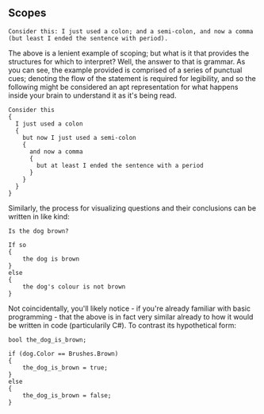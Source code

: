## Scopes

``Consider this: I just used a colon; and a semi-colon, and now a comma (but least I ended the sentence with period).``

The above is a lenient example of scoping; but what is it that provides the structures for which to interpret? Well, the answer to that is grammar. 
As you can see, the example provided is comprised of a series of punctual cues; denoting the flow of the statement is required for legibility, 
and so the following might be considered an apt representation for what happens inside your brain to understand it as it's being read.

    Consider this
    {
      I just used a colon
      {
        but now I just used a semi-colon
        {
          and now a comma
          {
            but at least I ended the sentence with a period
          }
        }
      }
    }
    
Similarly, the process for visualizing questions and their conclusions can be written in like kind:

    Is the dog brown?
    
    If so 
    {
        the dog is brown   
    }
    else
    {
        the dog's colour is not brown
    }
    
Not coincidentally, you'll likely notice - if you're already familiar with basic programming - that the above is in fact very similar already to how it would be written in code (particularily C#). To contrast its hypothetical form:

    bool the_dog_is_brown;
    
    if (dog.Color == Brushes.Brown)
    {
        the_dog_is_brown = true;
    }
    else
    {
        the_dog_is_brown = false;
    }
